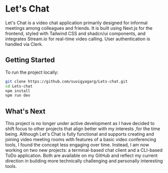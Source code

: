 # Let's Chat

Let's Chat is a video chat application primarily designed for informal meetings among colleagues and friends. It is built using Next.js for the frontend, styled with Tailwind CSS and shadcn/ui components, and integrates Stream.io for real-time video calling. User authentication is handled via Clerk.

## Getting Started

To run the project locally:

```bash
git clone https://github.com/suvigyagarg/Lets-chat.git
cd Lets-chat
npm install
npm run dev
```



## What's Next
This project is no longer under active development as I have decided to shift focus to other projects that align better with my interests ,for the time being. Although Let's Chat is fully functional and supports creating and joining video meeting rooms with features of a basic video conferencing tools, I found the concept less engaging over time. Instead, I am now working on two new projects: a terminal-based chat client and a CLI-based ToDo application. Both are available on my GitHub and reflect my current direction in building more technically challenging and personally interesting tools.
